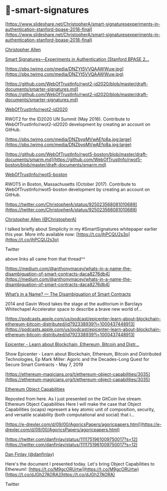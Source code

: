 # 🧱-smart-signatures




[https://www.slideshare.net/ChristopherA/smart-signaturesexperiments-in-authentication-stanford-bpase-2018-final](https://www.slideshare.net/ChristopherA/smart-signaturesexperiments-in-authentication-stanford-bpase-2018-final)

[Christopher Allen](https://www.slideshare.net/ChristopherA)

[Smart Signatures—Experiments in Authentication (Stanford BPASE 2...](https://www.slideshare.net/ChristopherA/smart-signaturesexperiments-in-authentication-stanford-bpase-2018-final)



[https://pbs.twimg.com/media/DNZYt5VVQAAWWuw.jpg](https://pbs.twimg.com/media/DNZYt5VVQAAWWuw.jpg)

[https://github.com/WebOfTrustInfo/rwot2-id2020/blob/master/draft-documents/smarter-signatures.md](https://github.com/WebOfTrustInfo/rwot2-id2020/blob/master/draft-documents/smarter-signatures.md)

[WebOfTrustInfo/rwot2-id2020](https://github.com/WebOfTrustInfo/rwot2-id2020/blob/master/draft-documents/smarter-signatures.md)

RWOT2 for the ID2020 UN Summit (May 2016). Contribute to WebOfTrustInfo/rwot2-id2020 development by creating an account on GitHub.

[https://pbs.twimg.com/media/DNZbyqMVwAEfp8a.jpg:large](https://pbs.twimg.com/media/DNZbyqMVwAEfp8a.jpg:large)

[https://github.com/WebOfTrustInfo/rwot5-boston/blob/master/draft-documents/smarm.md](https://github.com/WebOfTrustInfo/rwot5-boston/blob/master/draft-documents/smarm.md)

[WebOfTrustInfo/rwot5-boston](https://github.com/WebOfTrustInfo/rwot5-boston/blob/master/draft-documents/smarm.md)

RWOT5 in Boston, Massachusetts (October 2017). Contribute to WebOfTrustInfo/rwot5-boston development by creating an account on GitHub.

[https://twitter.com/ChristopherA/status/925023568081010689](https://twitter.com/ChristopherA/status/925023568081010689)

[Christopher Allen (@ChristopherA)](https://twitter.com/ChristopherA)

I talked briefly about Simplicity in my #SmartSignatures whitepaper earlier this year. More info available now: [https://t.co/jhPCQU2s3o](https://t.co/jhPCQU2s3o)

Twitter

above links all came from that thread^^



[https://medium.com/@anthonymacey/whats-in-a-name-the-disambiguation-of-smart-contracts-daca8276db4](https://medium.com/@anthonymacey/whats-in-a-name-the-disambiguation-of-smart-contracts-daca8276db4)

[What’s in a Name? — The Disambiguation of Smart Contracts](https://medium.com/@anthonymacey/whats-in-a-name-the-disambiguation-of-smart-contracts-daca8276db4)

2014 and Gavin Wood takes the stage at the auditorium in Barclays Whitechapel Accelerator space to describe a brave new world of…



[https://podcasts.apple.com/us/podcast/epicenter-learn-about-blockchain-ethereum-bitcoin-distributed/id792338939?i=1000437448913](https://podcasts.apple.com/us/podcast/epicenter-learn-about-blockchain-ethereum-bitcoin-distributed/id792338939?i=1000437448913)

[‎Epicenter - Learn about Blockchain, Ethereum, Bitcoin and Distr...](https://podcasts.apple.com/us/podcast/epicenter-learn-about-blockchain-ethereum-bitcoin-distributed/id792338939?i=1000437448913)

‎Show Epicenter - Learn about Blockchain, Ethereum, Bitcoin and Distributed Technologies, Ep Mark Miller: Agoric and the Decades-Long Quest for Secure Smart Contracts - May 7, 2019



[https://ethereum-magicians.org/t/ethereum-object-capabilities/3035](https://ethereum-magicians.org/t/ethereum-object-capabilities/3035)

[Ethereum Object Capabilities](https://ethereum-magicians.org/t/ethereum-object-capabilities/3035)

Reposted from here. As I just presented on the GitCoin live stream. Ethereum Object Capabilities Here I will make the case that Object Capabilities (ocaps) represent a key atomic unit of composition, security, and versatile scalability (both computational and social) that i...

[https://e-drexler.com/d/09/00/AgoricsPapers/agoricpapers.html](https://e-drexler.com/d/09/00/AgoricsPapers/agoricpapers.html)

[https://twitter.com/danfinlay/status/1111751961009750017?s=12](https://twitter.com/danfinlay/status/1111751961009750017?s=12)

[Dan Finlay (@danfinlay)](https://twitter.com/danfinlay)

Here's the document I presented today. Let's bring Object Capabilities to Ethereum!: [https://t.co/M9gcORUrtw](https://t.co/M9gcORUrtw) [https://t.co/dJGh27AORA](https://t.co/dJGh27AORA)

Twitter
